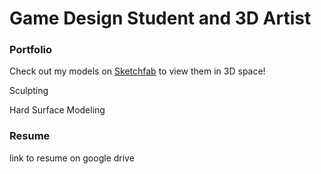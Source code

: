 # Game Design Student and 3D Artist

### Portfolio

Check out my models on [Sketchfab](https://sketchfab.com/briellebrantner) to view them in 3D space!

Sculpting

Hard Surface Modeling

### Resume

link to resume on google drive
